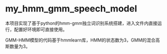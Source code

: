 # my_hmm_gmm_speech_model

本项目实现了基于python的hmm-gmm独立词识别系统搭建，进入文件内直接运行，配置好环境即可直接使用。

GMM-HMM模型的代码基于hmmlearn库，HMM的状态数为3，GMM的混合高斯数量为3。
